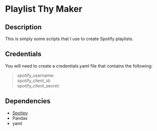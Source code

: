 # Playlist Thy Maker

## Description

This is simply some scripts that I use to create Spotify playlists. 

## Credentials

You will need to create a credentials.yaml file that contains the following: 
> spotify\_username: <your username>  
> spotify\_client\_id:  <your client id>    
> spotify\_client\_secret: <your client secret>  


## Dependencies

- [Spotipy](https://github.com/plamere/spotipy)
- Pandas
- yaml
